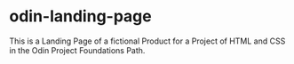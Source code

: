 # odin-landing-page
This is a Landing Page of a fictional Product for a Project of HTML and CSS in the Odin Project Foundations Path.
